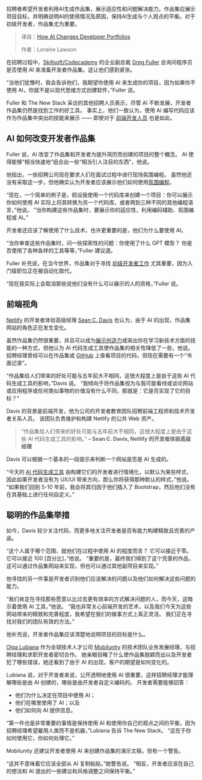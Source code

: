 <!--
title: AI如何重塑开发者作品集
cover: https://cdn.thenewstack.io/media/2025/09/d4a799ca-role_of_ai_in_developer_portfolios.jpg
summary: 招聘者希望开发者利用AI生成作品集，展示适应性和问题解决能力。作品集应展示项目目标，并明确说明AI的使用情况及原因，保持AI生成与个人观点的平衡。对于初级开发者，作品集尤为重要。
-->

招聘者希望开发者利用AI生成作品集，展示适应性和问题解决能力。作品集应展示项目目标，并明确说明AI的使用情况及原因，保持AI生成与个人观点的平衡。对于初级开发者，作品集尤为重要。

> 译自：[How AI Changes Developer Portfolios](https://thenewstack.io/how-ai-changes-developer-portfolios/)
> 
> 作者：Loraine Lawson

在招聘过程中，[Skillsoft/Codecademy](https://www.skillsoft.com/technology-skills/skills-training) 的企业副总裁 [Greg Fuller](https://www.linkedin.com/in/greg-fuller-b612b0b1/?originalSubdomain=ca) 会询问程序员是否使用 AI 来准备开发者作品集。这让他们感到紧张。

“当他们犹豫时，我会告诉他们，我期望你使用 AI 来生成你的项目，因为如果你不使用 AI，你就不是以现代思维方式创建软件，”Fuller 说。

Fuller 和 The New Stack 采访的其他招聘人员表示，尽管 AI 不断发展，开发者作品集仍然是找到工作的好工具。 事实上，他们一致认为，使用 AI 编写代码应该作为作品集中突出的技能来展示 —— 即使对于 [前端开发人员](https://roadmap.sh/frontend) 也是如此。

## AI 如何改变开发者作品集

Fuller 说，AI 改变了作品集和开发者为提升简历而创建的项目的整个概念。 AI 使得能够“相当快速地”组合出一些“相当引人注目的东西”，他说。

他指出，一些招聘公司现在要求人们在面试过程中进行现场氛围编程。 虽然他还没有采取这一步，但他确实认为开发者应该展示他们如何使用[氛围编程](https://thenewstack.io/vibe-coding-is-here-how-ai-is-reshaping-the-software-developer-profession/)。

“现在，一个简单的例子是，假设我使用一个代码库来创建一个项目：你可以展示你如何使用 AI 实际上将其转换为另一个代码库，或者两到三种不同的其他编程语言，”他说。 “当你构建这些作品集时，要展示你的适应性，利用编码辅助、氛围编程或 AI。”

开发者还应该了解使用了什么技术，也许更重要的是，他们为什么要使用 AI。

“当你审查这些作品集时，问一些探索性的问题：你使用了什么 GPT 模型？ 你是否使用了各种各样的工具等等，”Fuller 建议道。

Fuller 补充说，在当今世界，作品集对于寻找 [初级开发者工作](https://thenewstack.io/job-interview-advice-for-junior-developers/) 尤其重要，因为入门级职位正在被自动化取代。

“现在我实际上会取消那些说他们没有什么可以展示的人的资格，”Fuller 说。

## 前端视角

[Netlify](https://www.netlify.com/) 的开发者体验高级经理 [Sean C. Davis](https://www.linkedin.com/in/seancdavis29/) 也认为，由于 AI 的出现，作品集网站的角色正在发生变化。

虽然作品集仍然很重要，并且可以成为[展示创造力](https://thenewstack.io/5-creative-ways-developers-are-using-ai/)或突出你在学习新技术方面的技能的一种方式，但他认为 AI 代码生成工具使作品集的相关性降低了一些，他说。 招聘经理曾经可以在作品集或 [GitHub](https://thenewstack.io/the-top-ai-tool-for-devs-isnt-github-copilot-new-report-finds/) 上查看项目的代码，但现在需要有一个“书面记录”。

“作品集给人们带来的好处可能与五年前大不相同，这很大程度上是由于这些 AI 代码生成工具的影响，”Davis 说。 “我倾向于将作品集视为与我可能看待或谈论网站或应用程序或任何类似事物的价值没有什么不同，那就是：它是否实现了它的目标？”

Davis 的背景是前端开发，他为公司的开发者教育团队招聘前端工程师和技术开发者关系人员。 该团队负责维护和构建 Netlify 的公共 Web 资产。

> “作品集给人们带来的好处可能与五年前大不相同，这很大程度上是由于这些 AI 代码生成工具的影响。”
> **– Sean C. Davis, Netlify 的开发者体验高级经理**

Davis 可以根据一个基本的一段提示来判断一个网站是否是 AI 生成的。

“今天的 [AI 代码生成工具](https://thenewstack.io/ai-code-generation-6-faqs-for-developers/) 由构建它们的开发者进行情境化，以默认为某些样式，因此如果开发者没有为 UX/UI 带来方向，那么你将获得那种默认的样式，”他说。 “如果我们回到 5-10 年前，我会将其归因于他们插入了 Bootstrap，然后他们没有在其基础上进行任何自定义。”

## 聪明的作品集举措

如今，Davis 较少关注代码，而更多地关注开发者是否有能力构建精致且完善的产品。

“这个人属于哪个范围，就他们在过程中使用 AI 的程度而言？ 它可以接近于零。 它可以接近 100 [百分比]，”他说。 “重要的是，最终我们得到了这个完善的作品，这可以通过作品集网站来实现，但也可以通过其他副项目来实现。”

他寻找的另一件事是开发者识别他们应该解决的问题以及他们如何解决这些问题的能力。

“我们肯定在寻找那些愿意以比过去更有效率的方式解决问题的人，而今天，这暗示着使用 AI 工具，”他说。 “我也非常关心前端开发的艺术，以及我们今天为这些网站带来的精致和完善程度，我希望在我们的做事方式上真正灵活。 我们正在寻找对我们的团队有效的方法。”

他补充说，开发者作品集应该清楚地说明项目的目标是什么。

[Olga Lubiana](https://www.linkedin.com/in/olgalubyanaya/?originalSubdomain=ua) 作为全球技术人才公司 [Mobilunity](https://mobilunity.com/) 的技术团队业务发展经理，与招聘经理和求职开发者密切合作。 她亲眼目睹了什么使作品集脱颖而出以及开发者犯了哪些错误，她还看到了由于 AI 的出现，客户的期望是如何变化的。

Lubiana 说，对于开发者来说，公开透明地使用 AI 很重要，这样招聘经理才能理解哪些是由 AI 创建的，哪些是由开发者自定义编码的。 开发者需要能够回答：

* 他们为什么决定在项目中使用 AI；
* 他们在哪里使用了 AI；以及
* 他们如何向 AI 提供信息。

“第一件也是非常重要的事情是保持使用 AI 和使用你自己的观点之间的平衡，因为招聘经理希望雇用人类而不是机器，”Lubiana 告诉 The New Stack。 “这在于你如何使用它，你如何处理它。”

Mobilunity 还建议开发者使用 AI 来创建作品集的演示文稿，但有一个警告。

“这并不意味着它应该全部从 AI 复制粘贴，”她警告说。 “相反，开发者应该在自己的想法和 AI 提出的一些建议和风格调整之间保持平衡。”